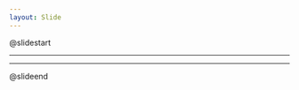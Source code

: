 ```yaml
---
layout: Slide
---
```


@slidestart

<!-- slide1 -->

---

<!-- slide2 -->

---

<!-- slide3 -->

@slideend